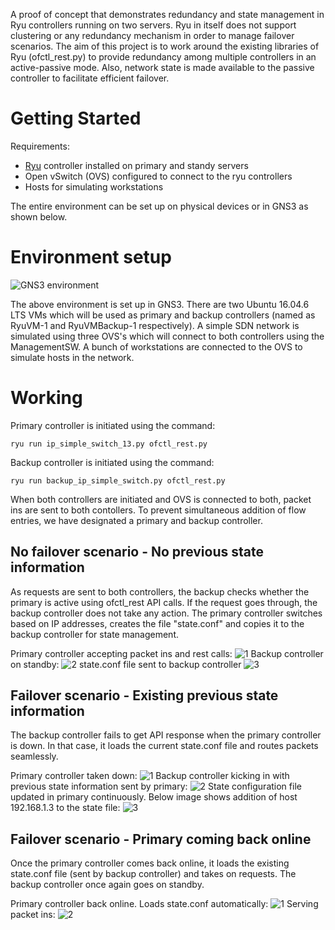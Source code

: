 A proof of concept that demonstrates redundancy and state management in Ryu controllers running on two servers. Ryu in itself does not support clustering or any redundancy mechanism in order to manage failover scenarios. The aim of this project is to work around the existing libraries of Ryu (ofctl_rest.py) to provide redundancy among multiple controllers in an active-passive mode. Also, network state is made available to the passive controller to facilitate efficient failover.

# Getting Started

Requirements:

- [Ryu](https://osrg.github.io/ryu/) controller installed on primary and standy servers
- Open vSwitch (OVS) configured to connect to the ryu controllers
- Hosts for simulating workstations

The entire environment can be set up on physical devices or in GNS3 as shown below.

# Environment setup

![GNS3 environment](https://user-images.githubusercontent.com/47063895/58900425-618b3f00-86bc-11e9-9af5-c9f69e743819.PNG)

The above environment is set up in GNS3. There are two Ubuntu 16.04.6 LTS VMs which will be used as primary and backup controllers (named as RyuVM-1 and RyuVMBackup-1 respectively). A simple SDN network is simulated using three OVS's which will connect to both controllers using the ManagementSW. A bunch of workstations are connected to the OVS to simulate hosts in the network.

# Working

Primary controller is initiated using the command:
```
ryu run ip_simple_switch_13.py ofctl_rest.py
```
Backup controller is initiated using the command:
```
ryu run backup_ip_simple_switch.py ofctl_rest.py
```

When both controllers are initiated and OVS is connected to both, packet ins are sent to both contollers. To prevent simultaneous addition of flow entries, we have designated a primary and backup controller. 

## No failover scenario - No previous state information

As requests are sent to both controllers, the backup checks whether the primary is active using ofctl_rest API calls. If the request goes through, the backup controller does not take any action. The primary controller switches based on IP addresses, creates the file "state.conf" and copies it to the backup controller for state management.

Primary controller accepting packet ins and rest calls:
![1](https://user-images.githubusercontent.com/47063895/58905889-07907680-86c8-11e9-9266-4f7abf5836ee.PNG)
Backup controller on standby:
![2](https://user-images.githubusercontent.com/47063895/58905896-0d865780-86c8-11e9-9057-8fc5680a0119.PNG)
state.conf file sent to backup controller
![3](https://user-images.githubusercontent.com/47063895/58906051-54744d00-86c8-11e9-9ae9-a23131bf0f9a.PNG)

## Failover scenario - Existing previous state information

The backup controller fails to get API response when the primary controller is down. In that case, it loads the current state.conf file and routes packets seamlessly.

Primary controller taken down:
![1](https://user-images.githubusercontent.com/47063895/58906887-37407e00-86ca-11e9-8b92-6c767a00c738.PNG)
Backup controller kicking in with previous state information sent by primary:
![2](https://user-images.githubusercontent.com/47063895/58906901-3c053200-86ca-11e9-960f-93fc48fcc13b.PNG)
State configuration file updated in primary continuously. Below image shows addition of host 192.168.1.3 to the state file:
![3](https://user-images.githubusercontent.com/47063895/58906920-4293a980-86ca-11e9-9ae1-05057d9a351d.PNG)

## Failover scenario - Primary coming back online

Once the primary controller comes back online, it loads the existing state.conf file (sent by backup controller) and takes on requests. The backup controller once again goes on standby.

Primary controller back online. Loads state.conf automatically:
![1](https://user-images.githubusercontent.com/47063895/58908324-80460180-86cd-11e9-9638-0ee4d9bd0cc6.PNG)
Serving packet ins:
![2](https://user-images.githubusercontent.com/47063895/58908332-8340f200-86cd-11e9-8946-3213a8da5eb0.PNG)
